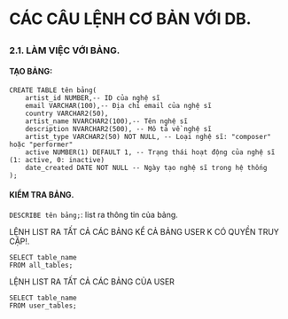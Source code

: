 # CÁC CÂU LỆNH CƠ BẢN VỚI DB.


## 


### 2.1. LÀM VIỆC VỚI BẢNG.

#### TẠO BẢNG:

```
CREATE TABLE tên bảng(
    artist_id NUMBER,-- ID của nghệ sĩ
    email VARCHAR(100),-- Địa chỉ email của nghệ sĩ
    country VARCHAR2(50),
    artist_name NVARCHAR2(100),-- Tên nghệ sĩ
    description NVARCHAR2(500), -- Mô tả về nghệ sĩ 
    artist_type VARCHAR2(50) NOT NULL, -- Loại nghệ sĩ: "composer" hoặc "performer"
    active NUMBER(1) DEFAULT 1, -- Trạng thái hoạt động của nghệ sĩ (1: active, 0: inactive)
    date_created DATE NOT NULL -- Ngày tạo nghệ sĩ trong hệ thống
);

```


#### KIỂM TRA BẢNG.


`DESCRIBE tên bảng;`: list ra thông tin của bảng.


LỆNH LIST RA TẤT CẢ CÁC BẢNG KỂ CẢ BẢNG USER K CÓ QUYỀN TRUY CẬP!.

```
SELECT table_name 
FROM all_tables;
```

LỆNH LIST RA TẤT CẢ CÁC BẢNG CỦA USER

```
SELECT table_name 
FROM user_tables;

```



